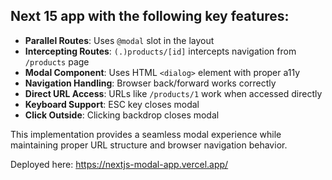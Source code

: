 ## Next 15 app with the following key features:

- **Parallel Routes**: Uses `@modal` slot in the layout
- **Intercepting Routes**: `(.)products/[id]` intercepts navigation from `/products` page
- **Modal Component**: Uses HTML `<dialog>` element with proper a11y
- **Navigation Handling**: Browser back/forward works correctly
- **Direct URL Access**: URLs like `/products/1` work when accessed directly
- **Keyboard Support**: ESC key closes modal
- **Click Outside**: Clicking backdrop closes modal

This implementation provides a seamless modal experience while maintaining proper URL structure and browser navigation behavior.

Deployed here: https://nextjs-modal-app.vercel.app/
